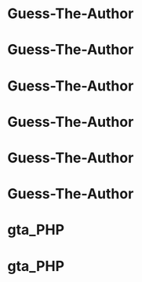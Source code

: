 # Guess-The-Author
# Guess-The-Author
# Guess-The-Author
# Guess-The-Author
# Guess-The-Author
# Guess-The-Author
# gta_PHP
# gta_PHP
